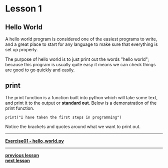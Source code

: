 # Lesson 1

## Hello World

A hello world program is considered one of the easiest programs to write, and a
great place to start for any language to make sure that everything is set up
properly.

The purpose of hello world is to just print out the words "hello world"; because
this program is usually quite easy it means we can check things are good to go
quickly and easily.

## print

The print function is a function built into python which will take some text,
and print it to the output or **standard out**.
Below is a demonstration of the print function.

```python3
print("I have taken the first steps in programming")
```

Notice the brackets and quotes around what we want to print out.

---
**[Exercise01 - hello_world.py](../exercises/hello_world.py)**  

---
**[previous lesson](./Lesson00.md)**  
**[next lesson](./Lesson02.md)**  
